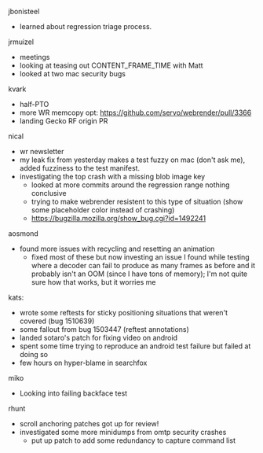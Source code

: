 jbonisteel
  * learned about regression triage process. 

jrmuizel
  * meetings
  * looking at teasing out CONTENT_FRAME_TIME with Matt
  * looked at two mac security bugs

kvark
  * half-PTO
  * more WR memcopy opt: https://github.com/servo/webrender/pull/3366
  * landing Gecko RF origin PR

nical
  * wr newsletter
  * my leak fix from yesterday makes a test fuzzy on mac (don't ask me), added fuzziness to the test manifest.
  * investigating the top crash with a missing blob image key
    * looked at more commits around the regression range nothing conclusive
    * trying to make webrender resistent to this type of situation (show some placeholder color instead of crashing)
    * https://bugzilla.mozilla.org/show_bug.cgi?id=1492241

aosmond
  * found more issues with recycling and resetting an animation
    * fixed most of these but now investing an issue I found while testing where a decoder can fail to produce as many frames as before and it probably isn't an OOM (since I have tons of memory); I'm not quite sure how that works, but it worries me

kats:
  * wrote some reftests for sticky positioning situations that weren't covered (bug 1510639)
  * some fallout from bug 1503447 (reftest annotations)
  * landed sotaro's patch for fixing video on android
  * spent some time trying to reproduce an android test failure but failed at doing so
  * few hours on hyper-blame in searchfox

miko
  * Looking into failing backface test

rhunt
  * scroll anchoring patches got up for review!
  * investigated some more minidumps from omtp security crashes
    * put up patch to add some redundancy to capture command list
